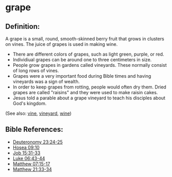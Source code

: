 # grape #

## Definition: ##

A grape is a small, round, smooth-skinned berry fruit that grows in clusters on vines. The juice of grapes is used in making wine.

 * There are different colors of grapes, such as light green, purple, or red.
 * Individiual grapes can be around one to three centimeters in size.
 * People grow grapes in gardens called vineyards. These normally consist of long rows of vines.
 * Grapes were a very important food during Bible times and having vineyards was a sign of wealth.
 * In order to keep grapes from rotting, people would often dry them. Dried grapes are called "raisins" and they were used to make raisin cakes.
 * Jesus told a parable about a grape vineyard to teach his disciples about God's kingdom.

(See also: [vine](../other/vine.md), [vineyard](../other/vineyard.md), [wine](../other/wine.md))

## Bible References: ##

* [Deuteronomy 23:24-25](en/tn/deu/help/23/24)
* [Hosea 09:10](en/tn/hos/help/09/10)
* [Job 15:31-33](en/tn/job/help/15/31)
* [Luke 06:43-44](en/tn/luk/help/06/43)
* [Matthew 07:15-17](en/tn/mat/help/07/15)
* [Matthew 21:33-34](en/tn/mat/help/21/33)